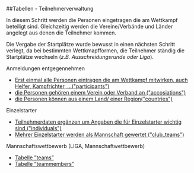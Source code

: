 ##Tabellen - Teilnehmerverwaltung

In diesem Schritt werden die Personen eingetragen die am Wettkampf beteiligt sind. Gleichzeitig werden die Vereine/Verbände und Länder angelegt aus denen die Teilnehmer kommen.

Die Vergabe der Startplätze wurde bewusst in einen nächsten Schritt verlegt, da bei bestimmten Wettkmapfformen, die Teilnehmer ständig die Startplätze wechseln (*z.B. Ausschreidungsrunde oder Liga*).

Anmeldungen entgegennehmen
* [Erst einmal alle Personen eintragen die am Wettkampf mitwirken, auch Helfer, Kampfrichter, ...("participants")](de_kapitel_03_03.md)
* [die Personen gehören einem Verein oder Verband an ("accosiations")](de_kapitel_03_01.md)
* [die Personen können aus einem Land/ einer Region("countries")](de_kapitel_03_02.md)
 
Einzelstarter
* [Teilnehmerdaten ergänzen um Angaben die für Einzelstarter wichtig sind ("individuals")](de_kapitel_03_04.md)
* [Mehrer Einzelstarter werden als Mannschaft gewertet ("club_teams")](de_kapitel_03_06.md)

Mannschaftswettbewerb (LIGA, Mannschaftwettbewerb)
* [Tabelle ”teams”](de_kapitel_03_07.md)
* [Tabelle ”teammembers”](de_kapitel_03_08.md)

